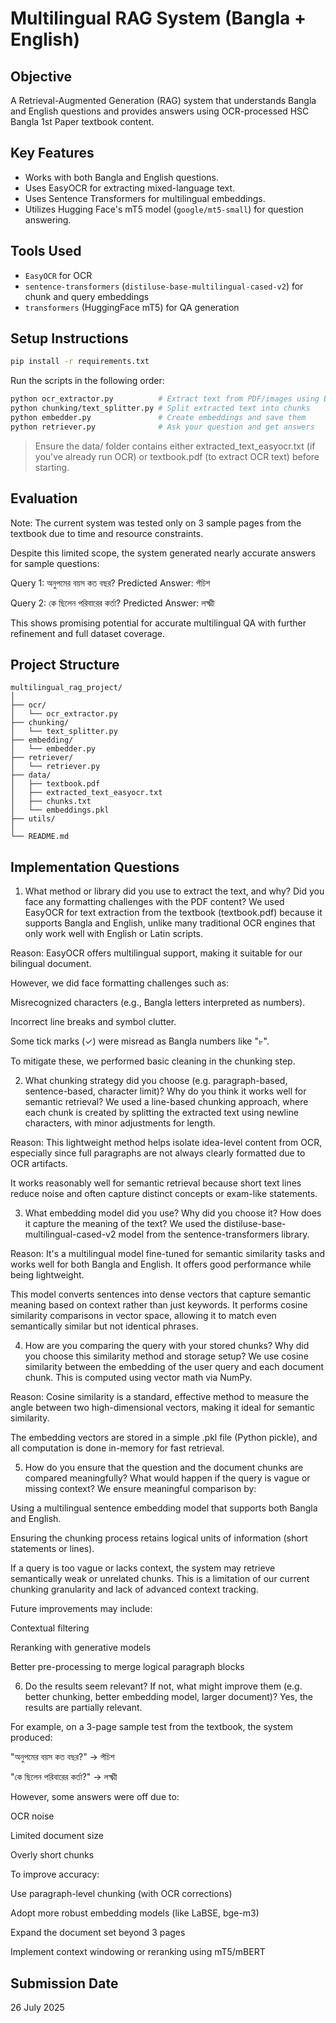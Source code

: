 # Multilingual RAG System (Bangla + English)

## Objective
A Retrieval-Augmented Generation (RAG) system that understands Bangla and English questions and provides answers using OCR-processed HSC Bangla 1st Paper textbook content.

## Key Features
- Works with both Bangla and English questions.
- Uses EasyOCR for extracting mixed-language text.
- Uses Sentence Transformers for multilingual embeddings.
- Utilizes Hugging Face's mT5 model (`google/mt5-small`) for question answering.

## Tools Used
- `EasyOCR` for OCR
- `sentence-transformers` (`distiluse-base-multilingual-cased-v2`) for chunk and query embeddings
- `transformers` (HuggingFace mT5) for QA generation

## Setup Instructions

```bash
pip install -r requirements.txt
```

Run the scripts in the following order:

```bash
python ocr_extractor.py          # Extract text from PDF/images using EasyOCR
python chunking/text_splitter.py # Split extracted text into chunks
python embedder.py               # Create embeddings and save them
python retriever.py              # Ask your question and get answers
```

> Ensure the data/ folder contains either extracted_text_easyocr.txt (if you've already run OCR) or textbook.pdf (to extract OCR text) before starting.


## Evaluation
Note: The current system was tested only on 3 sample pages from the textbook due to time and resource constraints.

Despite this limited scope, the system generated nearly accurate answers for sample questions:

Query 1: অনুপমের বয়স কত বছর?
Predicted Answer: পঁচিশ

Query 2: কে ছিলেন পরিবারের কর্তা?
Predicted Answer: লক্ষ্মী

This shows promising potential for accurate multilingual QA with further refinement and full dataset coverage.



## Project Structure

```
multilingual_rag_project/
│
├── ocr/
│   └── ocr_extractor.py
├── chunking/
│   └── text_splitter.py
├── embedding/
│   └── embedder.py
├── retriever/
│   └── retriever.py
├── data/
│   ├── textbook.pdf
│   ├── extracted_text_easyocr.txt
│   ├── chunks.txt
│   └── embeddings.pkl
├── utils/
│
└── README.md
```

## Implementation Questions

1. What method or library did you use to extract the text, and why? Did you face any formatting challenges with the PDF content?
We used EasyOCR for text extraction from the textbook (textbook.pdf) because it supports Bangla and English, unlike many traditional OCR engines that only work well with English or Latin scripts.

Reason: EasyOCR offers multilingual support, making it suitable for our bilingual document.

However, we did face formatting challenges such as:

Misrecognized characters (e.g., Bangla letters interpreted as numbers).

Incorrect line breaks and symbol clutter.

Some tick marks (✓) were misread as Bangla numbers like "৮".

To mitigate these, we performed basic cleaning in the chunking step.

2. What chunking strategy did you choose (e.g. paragraph-based, sentence-based, character limit)? Why do you think it works well for semantic retrieval?
We used a line-based chunking approach, where each chunk is created by splitting the extracted text using newline characters, with minor adjustments for length.

Reason: This lightweight method helps isolate idea-level content from OCR, especially since full paragraphs are not always clearly formatted due to OCR artifacts.

It works reasonably well for semantic retrieval because short text lines reduce noise and often capture distinct concepts or exam-like statements.

3. What embedding model did you use? Why did you choose it? How does it capture the meaning of the text?
We used the distiluse-base-multilingual-cased-v2 model from the sentence-transformers library.

Reason: It's a multilingual model fine-tuned for semantic similarity tasks and works well for both Bangla and English. It offers good performance while being lightweight.

This model converts sentences into dense vectors that capture semantic meaning based on context rather than just keywords. It performs cosine similarity comparisons in vector space, allowing it to match even semantically similar but not identical phrases.

4. How are you comparing the query with your stored chunks? Why did you choose this similarity method and storage setup?
We use cosine similarity between the embedding of the user query and each document chunk. This is computed using vector math via NumPy.

Reason: Cosine similarity is a standard, effective method to measure the angle between two high-dimensional vectors, making it ideal for semantic similarity.

The embedding vectors are stored in a simple .pkl file (Python pickle), and all computation is done in-memory for fast retrieval.

5. How do you ensure that the question and the document chunks are compared meaningfully? What would happen if the query is vague or missing context?
We ensure meaningful comparison by:

Using a multilingual sentence embedding model that supports both Bangla and English.

Ensuring the chunking process retains logical units of information (short statements or lines).

If a query is too vague or lacks context, the system may retrieve semantically weak or unrelated chunks. This is a limitation of our current chunking granularity and lack of advanced context tracking.

Future improvements may include:

Contextual filtering

Reranking with generative models

Better pre-processing to merge logical paragraph blocks

6. Do the results seem relevant? If not, what might improve them (e.g. better chunking, better embedding model, larger document)?
Yes, the results are partially relevant.

For example, on a 3-page sample test from the textbook, the system produced:

"অনুপমের বয়স কত বছর?" →  পঁচিশ

"কে ছিলেন পরিবারের কর্তা?" →  লক্ষ্মী

However, some answers were off due to:

OCR noise

Limited document size

Overly short chunks

To improve accuracy:

Use paragraph-level chunking (with OCR corrections)

Adopt more robust embedding models (like LaBSE, bge-m3)

Expand the document set beyond 3 pages

Implement context windowing or reranking using mT5/mBERT

## Submission Date

26 July 2025


